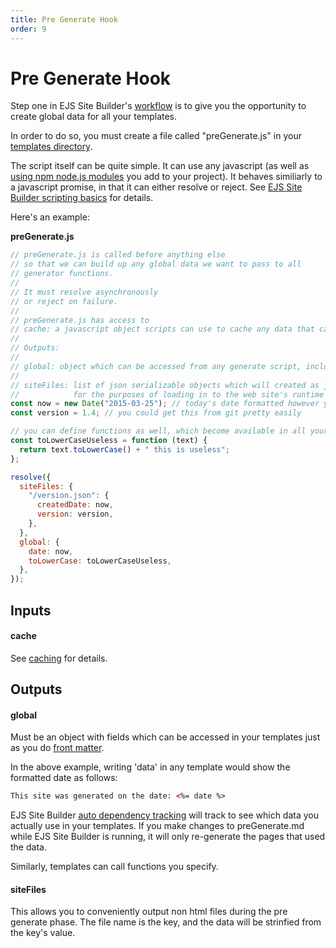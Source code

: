 ```yaml
---
title: Pre Generate Hook
order: 9
---
```


# Pre Generate Hook

Step one in EJS Site Builder's [workflow](/guide/intro/) is to give you the opportunity to create global data for all your templates.

In order to do so, you must create a file called "preGenerate.js" in your [templates directory](/guide/setup/#directories).

The script itself can be quite simple. It can use any javascript (as well as [using npm node.js modules](/performance/underTheHood/#npm) you add to your project). It behaves similiarly to a javascript promise, in that it can either resolve or reject. See [EJS Site Builder scripting basics](/scripts/) for details.

Here's an example:

**preGenerate.js**

```javascript
// preGenerate.js is called before anything else
// so that we can build up any global data we want to pass to all
// generator functions.
//
// It must resolve asynchronously
// or reject on failure.
//
// preGenerate.js has access to
// cache: a javascript object scripts can use to cache any data that can be json.stringified
//
// Outputs:
//
// global: object which can be accessed from any generate script, including "filter" funtions.
//
// siteFiles: list of json serializable objects which will created as json files
//            for the purposes of loading in to the web site's runtime javascript code
const now = new Date("2015-03-25"); // today's date formatted however you want
const version = 1.4; // you could get this from git pretty easily

// you can define functions as well, which become available in all your templates
const toLowerCaseUseless = function (text) {
  return text.toLowerCase() + " this is useless";
};

resolve({
  siteFiles: {
    "/version.json": {
      createdDate: now,
      version: version,
    },
  },
  global: {
    date: now,
    toLowerCase: toLowerCaseUseless,
  },
});
```

## Inputs

#### cache

See [caching](/performance/cache/) for details.

## Outputs

#### global

Must be an object with fields which can be accessed in your templates just as you do [front matter](/templates/frontmatter/).

In the above example, writing 'data' in any template would show the formatted date as follows:

```html
This site was generated on the date: <%= date %>
```

EJS Site Builder [auto dependency tracking](/performance/dependencyTracking/) will track to see which data you actually
use in your templates. If you make changes to preGenerate.md while EJS Site Builder is running, it will only re-generate
the pages that used the data.

Similarly, templates can call functions you specify.

#### siteFiles

This allows you to conveniently output non html files during the pre generate phase. The file name is the key, and the data will be strinfied from the key's value.
